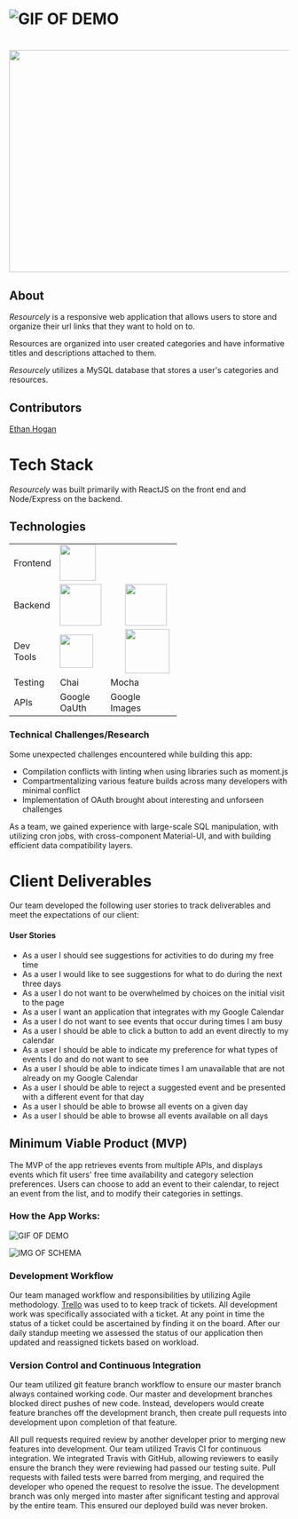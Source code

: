 # ![GIF OF DEMO](https://i.imgur.com/GN9pc1n.png)

# <p align="center">
  <img width="800" height="400" src="https://i.imgur.com/ExozDFV.png">
</p>

## About

*Resourcely* is a responsive web application that allows users to store and organize their url links that they want to hold on to. <br />

 Resources are organized into user created categories and have informative titles and descriptions attached to them.
 <br />

*Resourcely* utilizes a MySQL database that stores a user's categories and resources.

## Contributors

[Ethan Hogan](https://github.com/EthanHogan)

# Tech Stack 
*Resourcely* was built primarily with ReactJS on the front end and Node/Express on the backend.

## Technologies

<table style="width:60%">
  <tr>

  </tr>
  <tr>
    <td class="subheading">Frontend</td>
    <td><img src="https://lh3.googleusercontent.com/ZIHOUCCxFaB7NirPhEX4K8cyTPIMvxvdJxpuhjb_qJ_dk-z7qEgD8riaR0ODXzXQZYn23zHpFiwGzxTDT88FTLeUMoPqlIjyLKoL1am8MH5pCoJExjL8SUC8uaeeiAjvQB0_vym6" width="65"/></td> 
    <td></td>
    <td></td>
    <td></td>
    <td class="tech">(React)</td>
  </tr>
  <tr rowspan="2">
    <td class="subheading">Backend</td>
    <td><img src="https://lh5.googleusercontent.com/rdAoVdYKOCnmtev6t7DJrEY7mG4iYsRPqeTH0Z-OrlsVmiea3q5SMtOGNSa7HzJcyxcIcelTacG5gPNgyBoIviiNcLbohQAicvpldcfM32Klb_ewouDRd67OtYhUAU1CEZB4rBqB" width="75" /></td> 
    <td><img src="https://lh6.googleusercontent.com/tKlT8lGB2bTDqSilr_a2y8vaO-QBUdcUIYASnslf-RAKTxUEiEBq-_gTVBP0irIP1ZWNuSvp1fouOJrQBXUr0joVmBZzNyOec4jBpOyVogPZMOYhPH6YQwYOiLdZnfuaDnFel9rn" width="75" style="padding-left: 27px;"/></td>
    <td><img src="https://upload.wikimedia.org/wikipedia/en/thumb/6/62/MySQL.svg/136px-MySQL.svg.png" width="50" style="padding-left: 15px;"/></td>
    <td></td>
    <td class="tech">(Node Express MySQL)</td>
  </tr>
  
  <tr>
      <td class="subheading">Dev Tools</td>
      <td><img src='https://cityscoutssss.s3.us-east-2.amazonaws.com/kisspng-webpack-computer-icons-scalable-vector-graphics-re-webpack-svg-icon-transparent-amp-png-clipart-fre-5cb7987106ca27.6083469215555359850278.png' width="60"></td>
      <td><img src='https://i2.wp.com/endlessillusoft.com/wp-content/uploads/2017/01/babel.png?w=1280' width="80" style="padding-left: 27px"><img></td>
      <td></td>
      <td></td>
      <td class="tech">(Webpack Babel)</td>
    </tr>
      <tr rowspan="3">
    <td class="subheading">Testing</td>
    <td>Chai</td>
    <td>Mocha</td>
    <td>Jest</td>
    <td>Enzyme</td>
    <td></td>
  </tr>
  <tr>
    <td class="subheading">APIs</td>
    <td>Google OaUth</td>
    <td>Google Images</td>
    <td>TicketMaster</td>
    <td>EventBrite</td>
    <td>PredictHq</td>
  </tr>

  
  
</table>


### Technical Challenges/Research
Some unexpected challenges encountered while building this app:
- Compilation conflicts with linting when using libraries such as moment.js
- Compartmentalizing various feature builds across many developers with minimal conflict
- Implementation of OAuth brought about interesting and unforseen challenges

As a team, we gained experience with large-scale SQL manipulation, with utilizing cron jobs, with cross-component Material-UI, and with building efficient data compatibility layers.


# Client Deliverables
Our team developed the following user stories to track deliverables and meet the expectations of our client:

#### User Stories
* As a user I should see suggestions for activities to do during my free time
* As a user I would like to see suggestions for what to do during the next three days
* As a user I do not want to be overwhelmed by choices on the initial visit to the page
* As a user I want an application that integrates with my Google Calendar
* As a user I do not want to see events that occur during times I am busy
* As a user I should be able to click a button to add an event directly to my calendar
* As a user I should be able to indicate my preference for what types of events I do and do not want to see
* As a user I should be able to indicate times I am unavailable that are not already on my Google Calendar
* As a user I should be able to reject a suggested event and be presented with a different event for that day
* As a user I should be able to browse all events on a given day
* As a user I should be able to browse all events available on all days

## Minimum Viable Product (MVP)

The MVP of the app retrieves events from multiple APIs, and displays events which fit users' free time availability and category selection preferences. Users can choose to add an event to their calendar, to reject an event from the list, and to modify their categories in settings.

### How the App Works:
![GIF OF DEMO](https://media.giphy.com/media/Yq8XBJUsoPTHaFkc7p/giphy.gif)

![IMG OF SCHEMA](https://raw.githubusercontent.com/hratx-blue-ocean/blue512/development/db/Schema.png)


### Development Workflow
Our team managed workflow and responsibilities by utilizing Agile methodology. [Trello](https://trello.com/b/G4xL0tnR/cityscout) was used to to keep track of tickets. All development work was specifically associated with a ticket. At any point in time the status of a ticket could be ascertained by finding it on the board. After our daily standup meeting we assessed the status of our application then updated and reassigned tickets based on workload.

### Version Control and Continuous Integration
Our team utilized git feature branch workflow to ensure our master branch always contained working code. Our master and development branches blocked direct pushes of new code. Instead, developers would create feature branches off the development branch, then create pull requests into development upon completion of that feature.

All pull requests required review by another developer prior to merging new features into development. Our team utilized Travis CI for continuous integration. We integrated Travis with GitHub, allowing reviewers to easily ensure the branch they were reviewing had passed our testing suite. Pull requests with failed tests were barred from merging, and required the developer who opened the request to resolve the issue. The development branch was only merged into master after significant testing and approval by the entire team. This ensured our deployed build was never broken.
